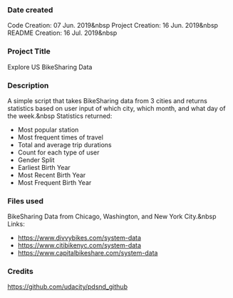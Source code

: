 ### Date created
   Code Creation: 07 Jun. 2019&nbsp
Project Creation: 16 Jun. 2019&nbsp
 README Creation: 16 Jul. 2019&nbsp


### Project Title
Explore US BikeSharing Data

### Description
A simple script that takes BikeSharing data from 3 cities and returns statistics based on user input of which city, which month, and what day of the week.&nbsp
Statistics returned:
- Most popular station
- Most frequent times of travel
- Total and average trip durations
- Count for each type of user
- Gender Split
- Earliest Birth Year
- Most Recent Birth Year
- Most Frequent Birth Year

### Files used
BikeSharing Data from Chicago, Washington, and New York City.&nbsp
Links:
- https://www.divvybikes.com/system-data
- https://www.citibikenyc.com/system-data
- https://www.capitalbikeshare.com/system-data


### Credits
https://github.com/udacity/pdsnd_github
